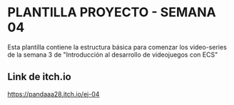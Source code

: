 # PLANTILLA PROYECTO - SEMANA 04

Esta plantilla contiene la estructura básica para comenzar los video-series de la semana 3 de "Introducción al desarrollo de videojuegos con ECS"


## Link de itch.io

https://pandaaa28.itch.io/ej-04
